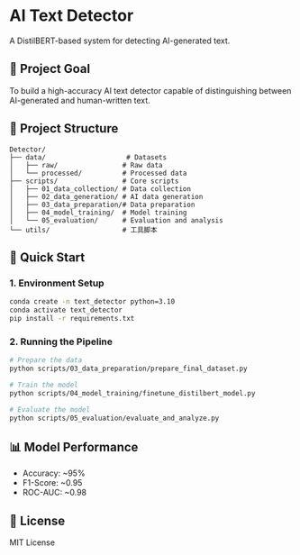 # AI Text Detector

A DistilBERT-based system for detecting AI-generated text.

## 🎯 Project Goal

To build a high-accuracy AI text detector capable of distinguishing between AI-generated and human-written text.

## 📁 Project Structure

```
Detector/
├── data/                    # Datasets
│   ├── raw/                # Raw data
│   └── processed/          # Processed data
├── scripts/                # Core scripts
│   ├── 01_data_collection/ # Data collection
│   ├── 02_data_generation/ # AI data generation
│   ├── 03_data_preparation/# Data preparation
│   ├── 04_model_training/  # Model training
│   └── 05_evaluation/      # Evaluation and analysis
└── utils/                  # 工具脚本
```

## 🚀 Quick Start

### 1. Environment Setup
```bash
conda create -n text_detector python=3.10
conda activate text_detector
pip install -r requirements.txt
```

### 2. Running the Pipeline
```bash
# Prepare the data
python scripts/03_data_preparation/prepare_final_dataset.py

# Train the model
python scripts/04_model_training/finetune_distilbert_model.py

# Evaluate the model
python scripts/05_evaluation/evaluate_and_analyze.py
```

## 📊 Model Performance

- Accuracy: ~95%
- F1-Score: ~0.95
- ROC-AUC: ~0.98

## 📝 License

MIT License
